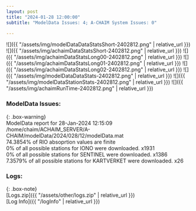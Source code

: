```yaml
---
layout: post
title: "2024-01-28 12:00:00"
subtitle: "ModelData Issues: 4; A-CHAIM System Issues: 0"

---
```


![]({{ "/assets/img/modelDataDataStatsShort-2402812.png" | relative_url }})
![]({{ "/assets/img/achaimDataStatsShort-2402812.png" | relative_url }})
![]({{ "/assets/img/achaimDataStatsLong00-2402812.png" | relative_url }})
![]({{ "/assets/img/achaimDataStatsLong01-2402812.png" | relative_url }})
![]({{ "/assets/img/achaimDataStatsLong02-2402812.png" | relative_url }})
![]({{ "/assets/img/modelDataDataStats-2402812.png" | relative_url }})
![]({{ "/assets/img/modelDataStationStats-2402812.png" | relative_url }})
![]({{ "/assets/img/achaimRunTime-2402812.png" | relative_url }})


### ModelData Issues:  
  
{: .box-warning}  
 ModelData report for 28-Jan-2024 12:15:09   
 /home/chaim/ACHAIM_SERVER/A-CHAIM/modelData/2024/028/12/modelData.mat   
 74.3854% of RIO absoprtion values are finite   
 0% of all possible stations for IONO were downloaded. x1931   
 0% of all possible stations for SENTINEL were downloaded. x1386   
 7.3579% of all possible stations for KARTVERKET were downloaded. x26   
  


### Logs:  
  
{: .box-note}  
[Logs.zip]({{ "/assets/other/logs.zip" | relative_url }})  
[Log Info]({{ "/logInfo" | relative_url }})  
